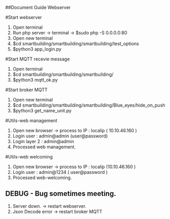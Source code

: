##Document Guide Webserver

#Start webserver

1. Open terminal
2. Run php server -> terminal -> $sudo php -S 0.0.0.0:80
3. Open new terminal
4. $cd smartbuilding/smartbuilding/smartbuilding/test_options
5. $python3 app_login.py

#Start MQTT recevie message
1. Open terminal
2. $cd smartbuilding/smartbuilding/smartbuilding/
3. $python3 mqtt_ok.py

#Start broker MQTT
1. Open new terminal
2. $cd smartbuilding/smartbuilding/smartbuilding/Blue_eyes/hide_on_push
3. $python3  get_name_unit.py

#Utils-web management
1. Open new browser -> process to IP : localip ( 10.10.46.160 ) 
2. Login user : admin@admin (user@password)
3. Login layer 2 : admin@admin
4. Processed web management.

#Utils-web welcoming

1. Open new browser -> process to IP : localip (10.10.46.160 )
2. Login user : admin@1234 ( user@password )
3. Processed web-welcoming.

## DEBUG - Bug sometimes meeting.

1. Server down. -> restart webserver.
2. Json Decode error -> restart broker MQTT



